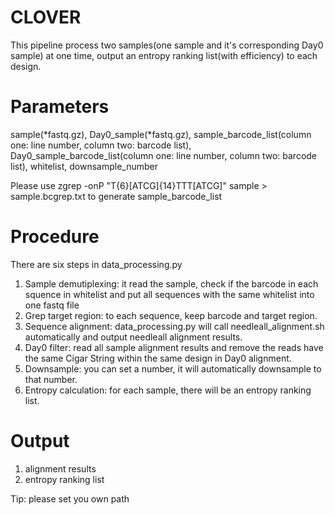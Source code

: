 # CLOVER

This pipeline process two samples(one sample and it's corresponding Day0 sample) at one time, output an entropy ranking list(with efficiency) to each design.

# Parameters
sample(*fastq.gz), Day0_sample(*fastq.gz), sample_barcode_list(column one: line number, column two: barcode list), Day0_sample_barcode_list(column one: line number, column two: barcode list), whitelist, downsample_number

Please use zgrep -onP "T{6}[ATCG]{14}TTT[ATCG]" sample > sample.bcgrep.txt to generate sample_barcode_list

# Procedure
There are six steps in data_processing.py 
1.  Sample demutiplexing:
   it read the sample, check if the barcode in each squence in whitelist and put all sequences with the same whitelist into one fastq file
2.  Grep target region:
   to each sequence, keep barcode and target region.
3.  Sequence alignment:
   data_processing.py will call needleall_alignment.sh automatically and output needleall alignment results.
4.  Day0 filter:
   read all sample alignment results and remove the reads have the same Cigar String within the same design in Day0 alignment.
5.  Downsample:
   you can set a number, it will automatically downsample to that number.
6.  Entropy calculation:
   for each sample, there will be an entropy ranking list.

# Output
1. alignment results
2. entropy ranking list

Tip: please set you own path
